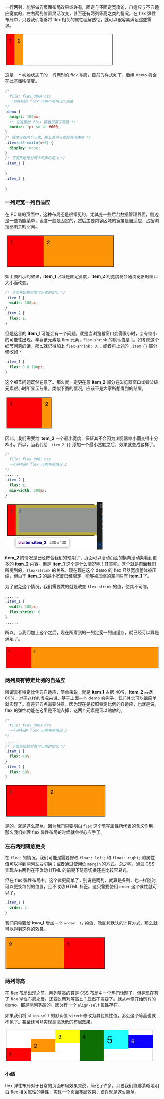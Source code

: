 一行两列，能够做的页面布局效果或许有，固定与不固定宽度的，自适应与不自适应宽度的，左右两列位置灵活改变，甚至还有两列等高之类的情况。在 flex 弹性布局中，只要我们能够将 flex 相关的属性理解透彻，就可以很容易满足这些需求。

<img src="image/03-02-01.png" style="zoom:50%;" />

这是一个初始状态下的一行两列的 flex 布局，目前的样式如下，后续 demo 将会在此基础啥演变。

```css
/*
  file: flex_0060.css
  一行两列的 flex 元素布局情况的准备
*/
.demo {
  height: 100px;
  /* 在这里给 flex 容器设置了高度 */
  border: 1px solid #000;
}
/* 既然只有两个元素，那么其他元素就先消失吧 */
.item:nth-child(n+3) {
  display: none;
}
/* 下面开始是对两个元素的定义 */
.item_1 {

}
.item_2 {

}
```



### 一列定宽一列自适应

在 PC 端的页面中，这种布局还是很常见的，尤其是一些后台数据管理界面，侧边是一些功能菜单，宽度一般是固定的，然后主要内容区域的宽度是自适应，占据浏览器剩余的空间。

<img src="image/03-02-02.png" style="zoom:50%;" />

如上图所示的效果，**item_1** 区域是固定高度，**item_2** 的宽度将会随浏览器的窗口大小而改变。

```css
/* 下面开始是对两个元素的定义 */
.item_1 {
  width: 100px;
}
.item_2 {
  flex: 1;
}
```

但是这里的 **item_1** 可能会有一个问题，就是当浏览器窗口变得很小时，会有缩小的可能性出现。毕竟该元素是 flex 元素，`flex-shrink` 的默认值是 `1`。如考虑这个细节问题的话，那么就记得加上 `flex-shrink: 0;`，或者将上述的 `.item {}` 部分修改如下

```css
.item_1 {
  flex: 0 0 100px;
}
```

这个细节问题既然在意了。那么就一定更在意 **item_2** 部分在浏览器窗口或者父级元素很小时所显示结果。类似下图的情况，应该不是大家所想看到的结果。

<img src="image/03-02-03.png" style="zoom:50%;" />

因此，我们需要给 **item_2** 一个最小宽度，保证其不会因为浏览器缩小而变得十分窄小。所以，当我们给 `.item_2 {}` 添加一个最小宽度之后，效果就变成这样了。

```css
/*
  file: flex_0061.css
  一行两列的 flex 元素布局情况 2
*/
......
.item_2 {
  flex: 1;
  min-width: 500px;
}
```

<img src="image/03-02-04.png" style="zoom:50%;" />

**item_2** 的情况是已经符合我们的预期了，页面可以滚动页面的横向滚动条看到更多的 **item_2** 内容。但是 **item_1** 这个是什么情况呢？其实吧，这个就是前面我们所提到的，`flex-shrink` 的关系。现在现在这个 demo 的 flex 容器宽度整体被压缩，但由于 **item_2** 的最小宽度已经限定，能够被压缩的空间只有 **item_1** 了。

为了避免这个情况，我们需要做的就是改变 `flex-shrink` 的值，使其不可缩。

```css
......
.item_1 {
  width: 100px;
  flex-shrink: 0;
}
......
```

所以，当我们加上这个之后，现在所看到的一列定宽一列自适应，就已经可以算是满足了。

<img src="image/03-02-05.png" style="zoom:50%;" />



### 两列具有特定比例的自适应

所谓具有特定比例的自适应，简单来说，就是 **item_1** 占据 40%，**item_2** 占据 60%。对于这样的情况来说，基于上面一个 demo 的例子，我们其实可以很简单就实现了。有差异的点需要注意，因为现在是按照特定比例的自适应，也就是说，flex 的弹性功能在这里是不能去掉，这两个元素是可以缩放的。

```css
/*
  file: flex_0063.css
  一行两列的 flex 元素布局情况 3
*/
......
/* 下面开始是对两个元素的定义 */
.item_1 {
  flex: 40%;
}
.item_2 {
  flex: 60%;
}
```

<img src="image/03-02-06.png" style="zoom:50%;" />

是的，就是这么简单。因为我们只要明白 `flex` 这个简写属性所代表的含义作用，那么我们处理 flex 弹性布局的时候就会得心应手了。



### 左右两列随意更换

在 `float` 的情况，我们可能是需要修改 `float: left;` 和 `float: right;` 的属性值可以得到两列左右切换；或者通过使用负 `margin` 的方式。总之呢，通过 CSS 实现左右两列在不改动 HTML 的前期下随意切换还是比较容易的。

但在 flex 弹性布局中，这个就更简单了，别说是两列，就算是多列，也一样随时可以更换每列的位置，且不改动 HTML 标签。这只需要使用 `order` 这个属性就可以了。

```css
.item_1 {
  order: 1;
}
```

我们只需要给 **item_1** 增加一个 `order: 1;` 的值，改变其默认的计算方式，那么就可以得到这样的效果。

<img src="image/03-02-07.png" style="zoom:50%;" />



### 两列等高

在 flex 布局出现之前，两列等高的算是 CSS 布局中一个热门话题了。但是现在有了 flex 弹性布局之后，还要说两列等高么？显然不需要了。就从本章开始所有的 demo，都是两列等高的。因为有一个 `align-self` 属性存在。

如果我们将 `align-self` 的默认值 `strech` 修改为其他属性值，那么这个等高也就不见了。甚至还可以实现高高低低的布局效果。

<img src="image/02-11-04.png" style="zoom:50%;" />



### 小结

flex 弹性布局对于日常的页面布局效果来说，简化了许多。只要我们能够清晰地明白 flex 相关属性的特性，实现一个页面布局效果，或许就是这么简单。

